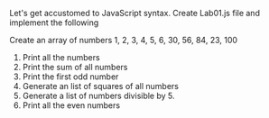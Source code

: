 Let's get accustomed to JavaScript syntax.
Create Lab01.js file and implement the following

Create an array of numbers 1, 2, 3, 4, 5, 6, 30, 56, 84, 23, 100

1) Print all the numbers
2) Print the sum of all numbers
3) Print the first odd number
4) Generate an list of squares of all numbers
5) Generate a list of numbers divisible by 5. 
6) Print all the even numbers